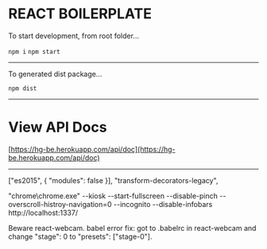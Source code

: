 # REACT BOILERPLATE

To start development, from root folder...

`npm i`
`npm start`

---

To generated dist package...

`npm dist`

---

# View API Docs

[https://hg-be.herokuapp.com/api/doc](https://hg-be.herokuapp.com/api/doc)

---

["es2015", { "modules": false }],
"transform-decorators-legacy",

"chrome\chrome.exe" --kiosk --start-fullscreen --disable-pinch --overscroll-histroy-navigation=0 --incognito --disable-infobars http://localhost:1337/

Beware react-webcam.
babel error fix:
got to .babelrc in react-webcam and change "stage": 0 to "presets": ["stage-0"].